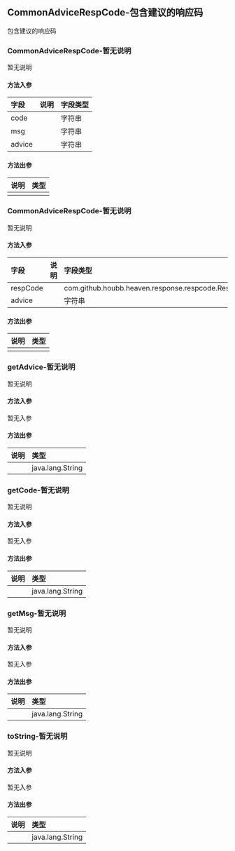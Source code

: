 ## CommonAdviceRespCode-包含建议的响应码

包含建议的响应码

### CommonAdviceRespCode-暂无说明

暂无说明

#### 方法入参

| 字段 | 说明 | 字段类型 |
|:---|:---|:---|
| code |  | 字符串 |
| msg |  | 字符串 |
| advice |  | 字符串 |

#### 方法出参

| 说明 | 类型 |
|:---|:---|
|  |  |

### CommonAdviceRespCode-暂无说明

暂无说明

#### 方法入参

| 字段 | 说明 | 字段类型 |
|:---|:---|:---|
| respCode |  | com.github.houbb.heaven.response.respcode.RespCode |
| advice |  | 字符串 |

#### 方法出参

| 说明 | 类型 |
|:---|:---|
|  |  |

### getAdvice-暂无说明

暂无说明

#### 方法入参

暂无入参

#### 方法出参

| 说明 | 类型 |
|:---|:---|
|  | java.lang.String |

### getCode-暂无说明

暂无说明

#### 方法入参

暂无入参

#### 方法出参

| 说明 | 类型 |
|:---|:---|
|  | java.lang.String |

### getMsg-暂无说明

暂无说明

#### 方法入参

暂无入参

#### 方法出参

| 说明 | 类型 |
|:---|:---|
|  | java.lang.String |

### toString-暂无说明

暂无说明

#### 方法入参

暂无入参

#### 方法出参

| 说明 | 类型 |
|:---|:---|
|  | java.lang.String |




